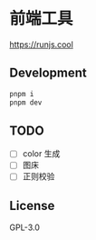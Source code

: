 # 前端工具

https://runjs.cool

## Development

```bash
pnpm i
pnpm dev
```

## TODO

- [ ] color 生成
- [ ] 图床
- [ ] 正则校验

## License

GPL-3.0
